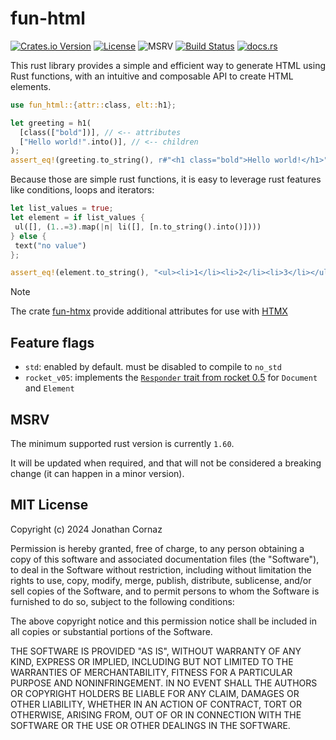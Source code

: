 # fun-html

[![Crates.io Version](https://img.shields.io/crates/v/fun-html)](https://crates.io/crates/fun-html)
[![License](https://img.shields.io/github/license/jcornaz/fun-html)](./LICENSE)
![MSRV](https://img.shields.io/crates/msrv/fun-html)
[![Build Status](https://img.shields.io/github/actions/workflow/status/jcornaz/fun-html/.github%2Fworkflows%2Fcheck.yml?branch=main)](https://github.com/jcornaz/fun-html/actions/workflows/check.yml?query=branch%3Amain)
[![docs.rs](https://img.shields.io/docsrs/fun-html)](https://docs.rs/fun-html)


This rust library provides a simple and efficient way to generate HTML using Rust functions,
with an intuitive and composable API to create HTML elements.

```rust
use fun_html::{attr::class, elt::h1};

let greeting = h1(
  [class(["bold"])], // <-- attributes
  ["Hello world!".into()], // <-- children
);
assert_eq!(greeting.to_string(), r#"<h1 class="bold">Hello world!</h1>"#);
```

Because those are simple rust functions, it is easy to leverage rust features like conditions, loops and iterators:

```rust
let list_values = true;
let element = if list_values {
 ul([], (1..=3).map(|n| li([], [n.to_string().into()])))
} else {
 text("no value")
};

assert_eq!(element.to_string(), "<ul><li>1</li><li>2</li><li>3</li></ul>")
```

> [!NOTE]
>
> The crate [fun-htmx](https://github.com/jcornaz/fun-htmx) provide additional attributes
> for use with [HTMX](https://htmx.org)

## Feature flags

* `std`: enabled by default. must be disabled to compile to `no_std`
* `rocket_v05`: implements the [`Responder` trait from rocket 0.5](https://docs.rs/rocket/0.5/rocket/response/trait.Responder.html) for `Document` and `Element`


## MSRV

The minimum supported rust version is currently `1.60`.

It will be updated when required, and that will not be considered a breaking change (it can happen in a minor version).


## MIT License

Copyright (c) 2024 Jonathan Cornaz

Permission is hereby granted, free of charge, to any person obtaining a copy
of this software and associated documentation files (the "Software"), to deal
in the Software without restriction, including without limitation the rights
to use, copy, modify, merge, publish, distribute, sublicense, and/or sell
copies of the Software, and to permit persons to whom the Software is
furnished to do so, subject to the following conditions:

The above copyright notice and this permission notice shall be included in all
copies or substantial portions of the Software.

THE SOFTWARE IS PROVIDED "AS IS", WITHOUT WARRANTY OF ANY KIND, EXPRESS OR
IMPLIED, INCLUDING BUT NOT LIMITED TO THE WARRANTIES OF MERCHANTABILITY,
FITNESS FOR A PARTICULAR PURPOSE AND NONINFRINGEMENT. IN NO EVENT SHALL THE
AUTHORS OR COPYRIGHT HOLDERS BE LIABLE FOR ANY CLAIM, DAMAGES OR OTHER
LIABILITY, WHETHER IN AN ACTION OF CONTRACT, TORT OR OTHERWISE, ARISING FROM,
OUT OF OR IN CONNECTION WITH THE SOFTWARE OR THE USE OR OTHER DEALINGS IN THE
SOFTWARE.

